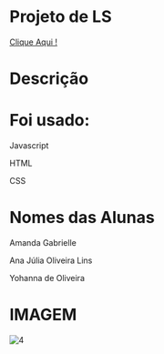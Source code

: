 # Projeto de LS
 
<a href = 'https://anajl.github.io/ProjetoLS2/site/index.html' resl = 'nofollow' target = "_blank"> Clique Aqui ! </a><br>

<h1>Descrição</h1>
<p>  </p>

<h1>Foi usado:</h1>
<p>Javascript  </p>
<p>HTML</p>
<p>CSS</p>

<h1>Nomes das Alunas</h1>
<p>Amanda Gabrielle</p>
<p>Ana Júlia Oliveira Lins  </p>
<p>Yohanna de Oliveira  </p>



<h1>IMAGEM</h1>

![4](https://user-images.githubusercontent.com/56701827/73038915-ef29c380-3e32-11ea-93d6-832a3c740ccc.png)


